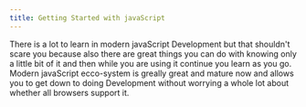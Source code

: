 ```yaml
---
title: Getting Started with javaScript
---
```


There is a lot to learn in modern javaScript Development but that shouldn't scare you because also there are great things you can do with knowing only a little bit of it and then while you are using it continue you learn as you go.  Modern javaScript ecco-system is greally great and mature now and allows you to get down to doing Development without worrying a whole lot about whether all browsers support it.
